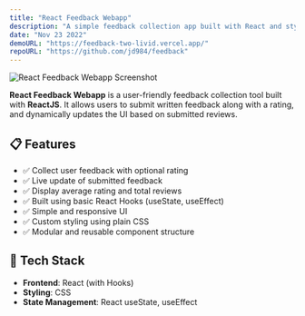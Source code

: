 ```yaml
---
title: "React Feedback Webapp"
description: "A simple feedback collection app built with React and styled with CSS."
date: "Nov 23 2022"
demoURL: "https://feedback-two-livid.vercel.app/"
repoURL: "https://github.com/jd984/feedback"
---
```


![React Feedback Webapp Screenshot](/react-feedback-webapp-screenshot.png)

**React Feedback Webapp** is a user-friendly feedback collection tool built with **ReactJS**. It allows users to submit written feedback along with a rating, and dynamically updates the UI based on submitted reviews.

## 📋 Features

- ✅ Collect user feedback with optional rating
- ✅ Live update of submitted feedback
- ✅ Display average rating and total reviews
- ✅ Built using basic React Hooks (useState, useEffect)
- ✅ Simple and responsive UI
- ✅ Custom styling using plain CSS
- ✅ Modular and reusable component structure

## 🧠 Tech Stack

- **Frontend**: React (with Hooks)
- **Styling**: CSS
- **State Management**: React useState, useEffect
